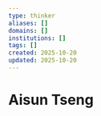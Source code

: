 ```yaml
---
type: thinker
aliases: []
domains: []
institutions: []
tags: []
created: 2025-10-20
updated: 2025-10-20
---
```


# Aisun Tseng


